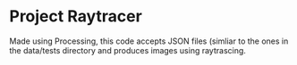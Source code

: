 # Project Raytracer
Made using Processing, this code accepts JSON files (simliar to the ones in the data/tests directory and produces images using raytrascing.
